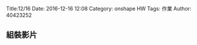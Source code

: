 Title:12/16 
Date: 2016-12-16 12:08
Category: onshape HW
Tags: 作業
Author: 40423252




<!-- PELICAN_END_SUMMARY -->


## 組裝影片


